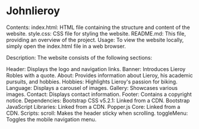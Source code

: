 # Johnlieroy
Contents:
index.html: HTML file containing the structure and content of the website.
style.css: CSS file for styling the website.
README.md: This file, providing an overview of the project.
Usage:
To view the website locally, simply open the index.html file in a web browser.

Description:
The website consists of the following sections:

Header: Displays the logo and navigation links.
Banner: Introduces Lieroy Robles with a quote.
About: Provides information about Lieroy, his academic pursuits, and hobbies.
Hobbies: Highlights Lieroy's passion for biking.
Language: Displays a carousel of images.
Gallery: Showcases various images.
Contact: Displays contact information.
Footer: Contains a copyright notice.
Dependencies:
Bootstrap CSS v5.2.1: Linked from a CDN.
Bootstrap JavaScript Libraries: Linked from a CDN.
Popper.js Core: Linked from a CDN.
Scripts:
scroll: Makes the header sticky when scrolling.
toggleMenu: Toggles the mobile navigation menu.
